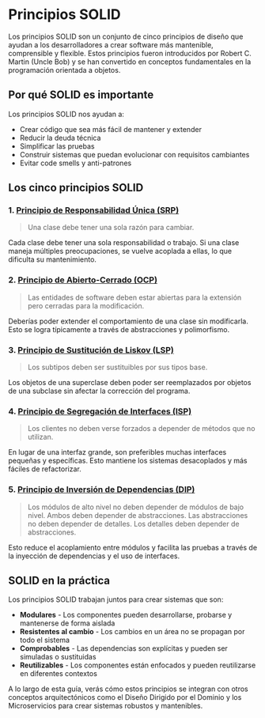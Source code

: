 # Principios SOLID

Los principios SOLID son un conjunto de cinco principios de diseño que ayudan a los desarrolladores a crear software más mantenible, comprensible y flexible. Estos principios fueron introducidos por Robert C. Martin (Uncle Bob) y se han convertido en conceptos fundamentales en la programación orientada a objetos.

## Por qué SOLID es importante

Los principios SOLID nos ayudan a:

- Crear código que sea más fácil de mantener y extender
- Reducir la deuda técnica
- Simplificar las pruebas
- Construir sistemas que puedan evolucionar con requisitos cambiantes
- Evitar code smells y anti-patrones

## Los cinco principios SOLID

### 1. [Principio de Responsabilidad Única (SRP)](single-responsibility.md)

> Una clase debe tener una sola razón para cambiar.

Cada clase debe tener una sola responsabilidad o trabajo. Si una clase maneja múltiples preocupaciones, se vuelve acoplada a ellas, lo que dificulta su mantenimiento.

### 2. [Principio de Abierto-Cerrado (OCP)](open-closed.md)

> Las entidades de software deben estar abiertas para la extensión pero cerradas para la modificación.

Deberías poder extender el comportamiento de una clase sin modificarla. Esto se logra típicamente a través de abstracciones y polimorfismo.

### 3. [Principio de Sustitución de Liskov (LSP)](liskov-substitution.md)

> Los subtipos deben ser sustituibles por sus tipos base.

Los objetos de una superclase deben poder ser reemplazados por objetos de una subclase sin afectar la corrección del programa.

### 4. [Principio de Segregación de Interfaces (ISP)](interface-segregation.md)

> Los clientes no deben verse forzados a depender de métodos que no utilizan.

En lugar de una interfaz grande, son preferibles muchas interfaces pequeñas y específicas. Esto mantiene los sistemas desacoplados y más fáciles de refactorizar.

### 5. [Principio de Inversión de Dependencias (DIP)](dependency-inversion.md)

> Los módulos de alto nivel no deben depender de módulos de bajo nivel. Ambos deben depender de abstracciones.
> Las abstracciones no deben depender de detalles. Los detalles deben depender de abstracciones.

Esto reduce el acoplamiento entre módulos y facilita las pruebas a través de la inyección de dependencias y el uso de interfaces.

## SOLID en la práctica

Los principios SOLID trabajan juntos para crear sistemas que son:

- **Modulares** - Los componentes pueden desarrollarse, probarse y mantenerse de forma aislada
- **Resistentes al cambio** - Los cambios en un área no se propagan por todo el sistema
- **Comprobables** - Las dependencias son explícitas y pueden ser simuladas o sustituidas
- **Reutilizables** - Los componentes están enfocados y pueden reutilizarse en diferentes contextos

A lo largo de esta guía, verás cómo estos principios se integran con otros conceptos arquitectónicos como el Diseño Dirigido por el Dominio y los Microservicios para crear sistemas robustos y mantenibles. 
